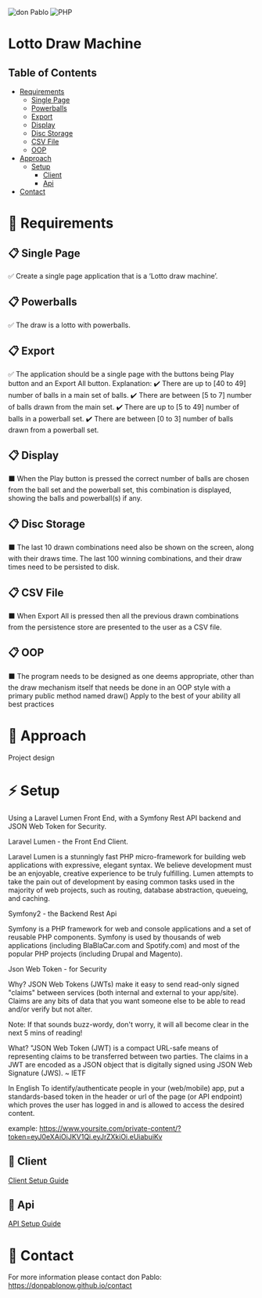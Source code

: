  ![don Pablo](https://donpablonow.github.io/assets/img/signature.png)
 ![PHP](https://www.craiglotter.co.za/wp-content/uploads/2014/08/php-banner-strip.jpg)
 
# Lotto Draw Machine

## Table of Contents

  * [Requirements](#📢-requirements)
    * [Single Page](#📋-single-page)
    * [Powerballs](#📋-powerballs)
    * [Export](#📋-export)
    * [Display](#📋-display)
    * [Disc Storage](#📋-disc-storage)
    * [CSV File](#📋-csv-file)
    * [OOP](#📋-oop)
  * [Approach](#📢-approach)
    * [Setup](#📢-setup)
      * [Client](#📢-client)
      * [Api](#📢-api)
  * [Contact](#📢-contact)

# 📢 Requirements

## 📋 Single Page

✅ Create a single page application that is a ‘Lotto draw machine’.

## 📋 Powerballs

✅ The draw is a lotto with powerballs. 

## 📋 Export

✅ The application should be a single page with the buttons being Play button and an Export All button. Explanation: 
    ✔️  There are up to [40 to 49] number of balls in a main set of balls. 
    ✔️  There are between [5 to 7] number of balls drawn from the main set. 
    ✔️  There are up to [5 to 49] number of balls in a powerball set. 
    ✔️  There are between [0 to 3] number of balls drawn from a powerball set. 

## 📋 Display

⬛ When the Play button is pressed the correct number of balls are chosen from the ball set and the powerball set, this combination is displayed, showing the balls and powerball(s) if any. 

## 📋 Disc Storage

⬛ The last 10 drawn combinations need also be shown on the screen, along with their draws time. The last 100 winning combinations, and their draw times need to be persisted to disk. 

## 📋 CSV File

⬛ When Export All is pressed then all the previous drawn combinations from the persistence store are presented to the user as a CSV file. 

## 📋 OOP

⬛ The program needs to be designed as one deems appropriate, other than the draw mechanism itself that needs be done in an OOP style with a primary public method named draw() 
Apply to the best of your ability all best practices 

# 📢 Approach

Project design

# ⚡ Setup

Using a Laravel Lumen Front End, with a Symfony Rest API backend  and JSON Web Token for Security.

Laravel Lumen - the Front End Client.

Laravel Lumen is a stunningly fast PHP micro-framework for building web applications with expressive, elegant syntax. We believe development must be an enjoyable, creative experience to be truly fulfilling. Lumen attempts to take the pain out of development by easing common tasks used in the majority of web projects, such as routing, database abstraction, queueing, and caching.

Symfony2 - the Backend Rest Api

Symfony is a PHP framework for web and console applications and a set of reusable PHP components. Symfony is used by thousands of web applications (including BlaBlaCar.com and Spotify.com) and most of the popular PHP projects (including Drupal and Magento).

Json Web Token - for Security

Why?
JSON Web Tokens (JWTs) make it easy to send read-only signed "claims" between services (both internal and external to your app/site). Claims are any bits of data that you want someone else to be able to read and/or verify but not alter.

Note: If that sounds buzz-wordy, don't worry, it will all become clear in the next 5 mins of reading!

What?
"JSON Web Token (JWT) is a compact URL-safe means of representing claims to be transferred between two parties. The claims in a JWT are encoded as a JSON object that is digitally signed using JSON Web Signature (JWS). ~ IETF

In English
To identify/authenticate people in your (web/mobile) app, put a standards-based token in the header or url of the page (or API endpoint) which proves the user has logged in and is allowed to access the desired content.

example: https://www.yoursite.com/private-content/?token=eyJ0eXAiOiJKV1Qi.eyJrZXkiOi.eUiabuiKv

## 🚧 Client

[Client Setup Guide](docs/client.md)

## 🚧 Api

[API Setup Guide](docs/api.md)

# 📢 Contact

For more information please contact don Pablo: https://donpablonow.github.io/contact
